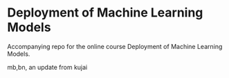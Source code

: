 # Deployment of Machine Learning Models
Accompanying repo for the online course Deployment of Machine Learning Models.

mb,bn,
an update from kujai
